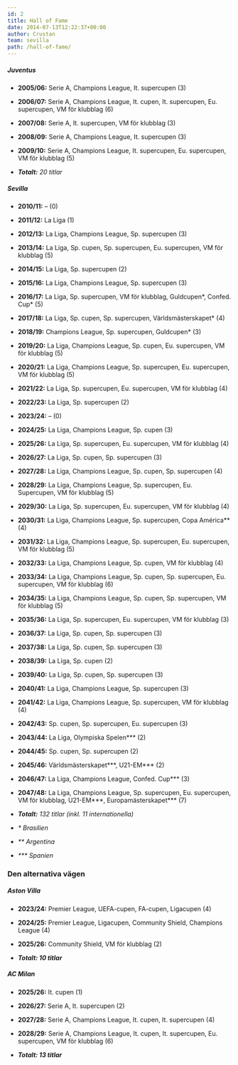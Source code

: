 ```yaml
---
id: 2
title: Hall of Fame
date: 2014-07-13T12:22:37+00:00
author: Crustan
team: sevilla
path: /hall-of-fame/
---
```


##### Juventus

- **2005/06:** Serie A, Champions League, It. supercupen (3)
- **2006/07:** Serie A, Champions League, It. cupen, It. supercupen, Eu. supercupen, VM för klubblag (6)
- **2007/08:** Serie A, It. supercupen, VM för klubblag (3)
- **2008/09:** Serie A, Champions League, It. supercupen (3)
- **2009/10:** Serie A, Champions League, It. supercupen, Eu. supercupen, VM för klubblag (5)

- _**Totalt:** 20 titlar_

##### Sevilla

- **2010/11:** – (0)
- **2011/12:** La Liga (1)
- **2012/13:** La Liga, Champions League, Sp. supercupen (3)
- **2013/14:** La Liga, Sp. cupen, Sp. supercupen, Eu. supercupen, VM för klubblag (5)
- **2014/15:** La Liga, Sp. supercupen (2)
- **2015/16:** La Liga, Champions League, Sp. supercupen (3)
- **2016/17:** La Liga, Sp. supercupen, VM för klubblag, Guldcupen\*, Confed. Cup\* (5)
- **2017/18:** La Liga, Sp. cupen, Sp. supercupen, Världsmästerskapet\* (4)
- **2018/19:** Champions League, Sp. supercupen, Guldcupen\* (3)
- **2019/20:** La Liga, Champions League, Sp. cupen, Eu. supercupen, VM för klubblag (5)
- **2020/21:** La Liga, Champions League, Sp. supercupen, Eu. supercupen, VM för klubblag (5)
- **2021/22:** La Liga, Sp. supercupen, Eu. supercupen, VM för klubblag (4)
- **2022/23:** La Liga, Sp. supercupen (2)
- **2023/24:** – (0)
- **2024/25:** La Liga, Champions League, Sp. cupen (3)
- **2025/26:** La Liga, Sp. supercupen, Eu. supercupen, VM för klubblag (4)
- **2026/27:** La Liga, Sp. cupen, Sp. supercupen (3)
- **2027/28:** La Liga, Champions League, Sp. cupen, Sp. supercupen (4)
- **2028/29:** La Liga, Champions League, Sp. supercupen, Eu. Supercupen, VM för klubblag (5)
- **2029/30:** La Liga, Sp. supercupen, Eu. supercupen, VM för klubblag (4)
- **2030/31:** La Liga, Champions League, Sp. supercupen, Copa América\*\* (4)
- **2031/32:** La Liga, Champions League, Sp. supercupen, Eu. supercupen, VM för klubblag (5)
- **2032/33:** La Liga, Champions League, Sp. cupen, VM för klubblag (4)
- **2033/34:** La Liga, Champions League, Sp. cupen, Sp. supercupen, Eu. supercupen, VM för klubblag (6)
- **2034/35:** La Liga, Champions League, Sp. cupen, Sp. supercupen, VM för klubblag (5)
- **2035/36:** La Liga, Sp. supercupen, Eu. supercupen, VM för klubblag (3)
- **2036/37:** La Liga, Sp. cupen, Sp. supercupen (3)
- **2037/38:** La Liga, Sp. cupen, Sp. supercupen (3)
- **2038/39:** La Liga, Sp. cupen (2)
- **2039/40:** La Liga, Sp. cupen, Sp. supercupen (3)
- **2040/41:** La Liga, Champions League, Sp. supercupen (3)
- **2041/42:** La Liga, Champions League, Sp. supercupen, VM för klubblag (4)
- **2042/43:** Sp. cupen, Sp. supercupen, Eu. supercupen (3)
- **2043/44:** La Liga, Olympiska Spelen\*\*\* (2)
- **2044/45:** Sp. cupen, Sp. supercupen (2)
- **2045/46:** Världsmästerskapet\*\*\*, U21-EM\*\*\* (2)
- **2046/47:** La Liga, Champions League, Confed. Cup\*\*\* (3)
- **2047/48:** La Liga, Champions League, Sp. supercupen, Eu. supercupen, VM för klubblag, U21-EM\*\*\*, Europamästerskapet\*\*\* (7)

- _**Totalt:** 132 titlar (inkl. 11 internationella)_

- _\* Brasilien_
- _\*\* Argentina_
- _\*\*\* Spanien_

### Den alternativa vägen

##### Aston Villa

- **2023/24:** Premier League, UEFA-cupen, FA-cupen, Ligacupen (4)
- **2024/25:** Premier League, Ligacupen, Community Shield, Champions League (4)
- **2025/26:** Community Shield, VM för klubblag (2)

- _**Totalt: 10 titlar**_

##### AC Milan

- **2025/26:** It. cupen (1)
- **2026/27:** Serie A, It. supercupen (2)
- **2027/28:** Serie A, Champions League, It. cupen, It. supercupen (4)
- **2028/29:** Serie A, Champions League, It. cupen, It. supercupen, Eu. supercupen, VM för klubblag (6)

- _**Totalt: 13 titlar**_
